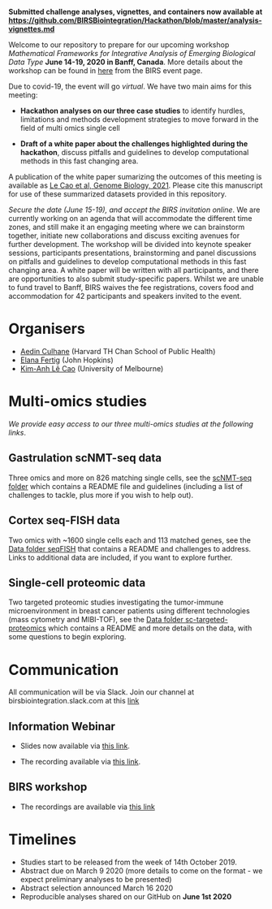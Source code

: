 **Submitted challenge analyses, vignettes, and containers now available at https://github.com/BIRSBiointegration/Hackathon/blob/master/analysis-vignettes.md**


Welcome to our repository to prepare for our upcoming workshop *Mathematical Frameworks for Integrative Analysis of Emerging Biological Data Type* **June 14-19, 2020 in Banff, Canada**. More details about the workshop can be found in [here](https://www.birs.ca/events/2020/5-day-workshops/20w5197) from the BIRS event page.

Due to covid-19, the event will go *virtual*. We have two main aims for this meeting:

- **Hackathon analyses on our three case studies** to identify hurdles, limitations and methods development strategies to move forward in the field of multi omics single cell

- **Draft of a white paper about the challenges highlighted during the hackathon**, discuss pitfalls and guidelines to develop computational methods in this fast changing area.

A publication of the white paper sumarizing the outcomes of this meeting is available as [Le Cao et al, Genome Biology, 2021](https://doi.org/10.1186/s13059-021-02433-9). Please cite this manuscript for use of these summarized datasets provided in this repository.

*Secure the date (June 15-19), and accept the BIRS invitation online*. We are currently working on an agenda that will accommodate the different time zones, and still make it an engaging meeting where we can brainstorm together, initiate new collaborations and discuss  exciting avenues for further development.
The workshop will be divided into keynote speaker sessions, participants presentations, brainstorming and panel discussions on pitfalls and guidelines to develop computational methods in this fast changing area. A white paper will be written with all participants, and there are opportunities to also submit study-specific papers. Whilst we are unable to fund travel to Banff, BIRS waives the fee registrations, covers food and accommodation for 42 participants and speakers invited to the event. 

# Organisers
- [Aedin Culhane](https://www.hsph.harvard.edu/aedin-culhane/) (Harvard TH Chan School of Public Health)
- [Elana Fertig](https://fertiglab.com/) (John Hopkins)
- [Kim-Anh Lê Cao](https://lecao-lab.science.unimelb.edu.au/) (University of Melbourne)


# Multi-omics studies
*We provide easy access to our three multi-omics studies at the following links*.

## Gastrulation scNMT-seq data 
Three omics and more on 826 matching single cells, see the [scNMT-seq folder](https://github.com/BIRSBiointegration/Hackathon/tree/master/scNMT-seq) which contains a README file and guidelines (including a list of challenges to tackle, plus more if you wish to help out).

## Cortex seq-FISH data
Two omics with ~1600 single cells each and 113 matched genes, see the [Data folder seqFISH](https://github.com/BIRSBiointegration/Hackathon/tree/master/seqFISH) that contains a README and challenges to address. Links to additional data are included, if you want to explore further. 

## Single-cell proteomic data
Two targeted proteomic studies investigating the tumor-immune microenvironment in breast cancer patients using different technologies (mass cytometry and MIBI-TOF), see the [Data folder sc-targeted-proteomics](https://github.com/BIRSBiointegration/Hackathon/tree/master/sc-targeted-proteomics) which contains a README and more details on the data, with some questions to begin exploring.

# Communication
All communication will be via Slack. Join our channel at birsbiointegration.slack.com at this [link](https://join.slack.com/t/birsbiointegration/shared_invite/enQtODQxNzA5OTUzMzYzLTVmNDEzNDIyMTM2MDFmYzZlM2ViMGU0NWQzYjY2ODM4OGVlYjJiOGVmNWUzYmQxYTQ1Zjc1ZTE0YmEzNDYwYWI) 

## Information Webinar

* Slides now available via [this link](https://docs.google.com/presentation/d/1tcJem9mgDHW0qP9iSWjWYScZrSsjXRRykqsiQ8eeAwA/edit#slide=id.g6b7ca50076_1_8).

* The recording available via [this link](https://vimeo.com/376936827).


## BIRS workshop

* The recordings are available via [this link](http://www.birs.ca/videos/2020)


# Timelines
- Studies start to be released from the week of 14th October 2019.
- Abstract due on March 9 2020 (more details to come on the format - we expect preliminary analyses to be presented) 
- Abstract selection announced March 16 2020 
- Reproducible analyses shared on our GitHub on **June 1st 2020**

